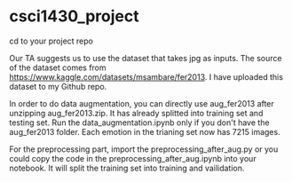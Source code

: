 # csci1430_project

cd to your project repo

Our TA suggests us to use the dataset that takes jpg as inputs. The source of the dataset comes from https://www.kaggle.com/datasets/msambare/fer2013. I have uploaded this dataset to my Github repo.

In order to do data augmentation, you can directly use aug_fer2013 after unzipping aug_fer2013.zip. It has already splitted into training set and testing set. Run the data_augmentation.ipynb only if you don't have the aug_fer2013 folder. Each emotion in the trianing set now has 7215 images.

For the preprocessing part, import the preprocessing_after_aug.py or you could copy the code in the preprocessing_after_aug.ipynb into your notebook. It will split the training set into training and vailidation.
